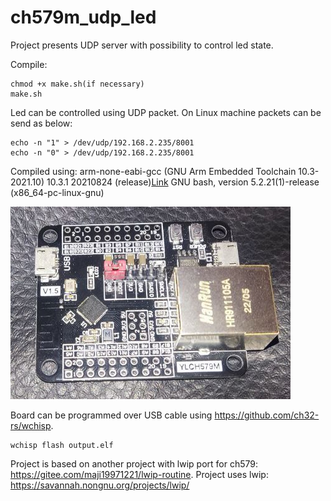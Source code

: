 # ch579m_udp_led

Project presents UDP server with possibility to control led state.

Compile:
```
chmod +x make.sh(if necessary)
make.sh
```

Led can be controlled using UDP packet.
On Linux machine packets can be send as below:
```
echo -n "1" > /dev/udp/192.168.2.235/8001
echo -n "0" > /dev/udp/192.168.2.235/8001
```

Compiled using:
arm-none-eabi-gcc (GNU Arm Embedded Toolchain 10.3-2021.10) 10.3.1 20210824 (release)[Link](https://developer.arm.com/-/media/Files/downloads/gnu-rm/10.3-2021.10/gcc-arm-none-eabi-10.3-2021.10-x86_64-linux.tar.bz2?rev=78196d3461ba4c9089a67b5f33edf82a&hash=5631ACEF1F8F237389F14B41566964EC)
GNU bash, version 5.2.21(1)-release (x86_64-pc-linux-gnu)

![alt text](https://github.com/mztulip/ch579m_ledBlink_gcc/blob/main/eval.png?raw=true)

Board can be programmed over USB cable using https://github.com/ch32-rs/wchisp.
```
wchisp flash output.elf
```

Project is based on another project with lwip port for ch579: https://gitee.com/maji19971221/lwip-routine.
Project uses lwip: https://savannah.nongnu.org/projects/lwip/
